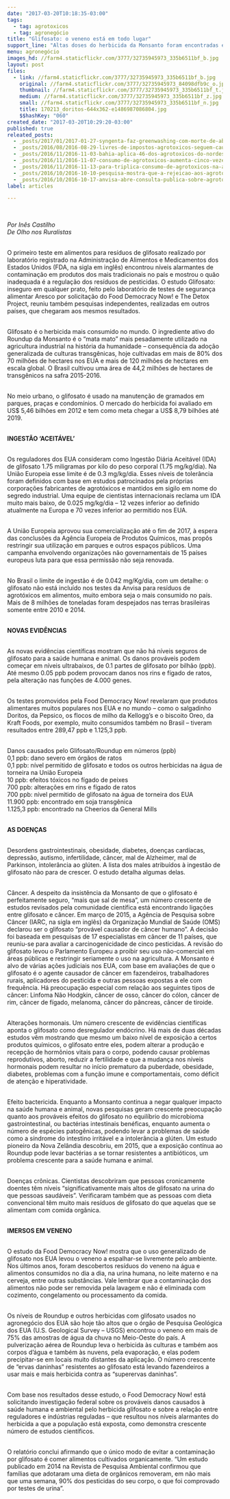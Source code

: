 ```yaml
---
date: "2017-03-20T10:18:35-03:00"
tags:
  - tag: agrotoxicos
  - tag: agronegócio
title: "Glifosato: o veneno está em todo lugar"
support_line: "Altas doses do herbicida da Monsanto foram encontradas em alimentos nos EUA e consumidos em várias partes do mundo, inclusive no Brasil."
menu: agronegócio
images_hd: //farm4.staticflickr.com/3777/32735945973_335b6511bf_b.jpg
layout: post
files:
  - link: //farm4.staticflickr.com/3777/32735945973_335b6511bf_b.jpg
    original: //farm4.staticflickr.com/3777/32735945973_84098dfb9c_o.jpg
    thumbnail: //farm4.staticflickr.com/3777/32735945973_335b6511bf_t.jpg
    medium: //farm4.staticflickr.com/3777/32735945973_335b6511bf_z.jpg
    small: //farm4.staticflickr.com/3777/32735945973_335b6511bf_n.jpg
    title: 170213_doritos-644x362-e1486987086804.jpg
    $$hashKey: "060"
created_date: "2017-03-20T10:29:20-03:00"
published: true
releated_posts:
  - _posts/2017/01/2017-01-27-syngenta-faz-greenwashing-com-morte-de-abelhas.md
  - _posts/2016/08/2016-08-29-livres-de-impostos-agrotoxicos-seguem-causando-cancer-malformacoes-e-mortes.md
  - _posts/2016/11/2016-11-03-bahia-aplica-46-dos-agrotoxicos-do-nordeste.md
  - _posts/2016/11/2016-11-07-consumo-de-agrotoxicos-aumenta-cinco-vezes-no-distrito-federal.md
  - _posts/2016/11/2016-11-13-para-triplica-consumo-de-agrotoxicos-na-amazonia-soja-avanca-para-roraima.md
  - _posts/2016/10/2016-10-10-pesquisa-mostra-que-a-rejeicao-aos-agrotoxicos-ganhou-a-consciencia-da-populacao.md
  - _posts/2016/10/2016-10-17-anvisa-abre-consulta-publica-sobre-agrotoxicos-com-prazo-de-nove-dias.md
label: articles

---
```

<p>&nbsp;</p>

<p><em>Por In&ecirc;s Castilho<br />
De Olho nos Ruralistas&nbsp;</em></p>

<p><br />
O primeiro teste em alimentos para res&iacute;duos de glifosato realizado por laborat&oacute;rio registrado na Administra&ccedil;&atilde;o de Alimentos e Medicamentos dos Estados Unidos (FDA, na sigla em ingl&ecirc;s) encontrou n&iacute;veis alarmantes de contamina&ccedil;&atilde;o em produtos dos mais tradicionais no pa&iacute;s e mostrou o qu&atilde;o inadequada &eacute; a regula&ccedil;&atilde;o dos res&iacute;duos de pesticidas. O estudo Glifosato: inseguro em qualquer prato, feito pelo laborat&oacute;rio de testes de seguran&ccedil;a alimentar Aresco por solicita&ccedil;&atilde;o do Food Democracy Now! e The Detox Project, reuniu tamb&eacute;m pesquisas independentes, realizadas em outros pa&iacute;ses, que chegaram aos mesmos resultados.</p>

<p><br />
Glifosato &eacute; o herbicida mais consumido no mundo. O ingrediente ativo do Roundup da Monsanto &eacute; o &ldquo;mata mato&rdquo; mais pesadamente utilizado na agricultura industrial na hist&oacute;ria da humanidade &ndash; consequ&ecirc;ncia da ado&ccedil;&atilde;o generalizada de culturas transg&ecirc;nicas, hoje cultivadas em mais de 80% dos 70 milh&otilde;es de hectares nos EUA e mais de 120 milh&otilde;es de hectares em escala global. O Brasil cultivou uma &aacute;rea de 44,2 milh&otilde;es de hectares de transg&ecirc;nicos na safra 2015-2016.</p>

<p><br />
No meio urbano, o glifosato &eacute; usado na manuten&ccedil;&atilde;o de gramados em parques, pra&ccedil;as e condom&iacute;nios. O mercado do herbicida foi avaliado em US$ 5,46 bilh&otilde;es em 2012 e tem como meta chegar a US$ 8,79 bilh&otilde;es at&eacute; 2019.</p>

<p><br />
<strong>INGEST&Atilde;O &lsquo;ACEIT&Aacute;VEL&rsquo;</strong></p>

<p><br />
Os reguladores dos EUA consideram como Ingest&atilde;o Di&aacute;ria Aceit&aacute;vel (IDA) de glifosato 1.75 miligramas por kilo do peso corporal (1.75 mg/kg/dia). Na Uni&atilde;o Europeia esse limite &eacute; de 0.3 mg/kg/dia. Esses n&iacute;veis de toler&acirc;ncia foram definidos com base em estudos patrocinados pela pr&oacute;prias corpora&ccedil;&otilde;es fabricantes de agrot&oacute;xicos e mantidos em sigilo em nome do segredo industrial. Uma equipe de cientistas internacionais reclama um IDA muito mais baixo, de 0.025 mg/kg/dia &ndash; 12 vezes inferior ao definido atualmente na Europa e 70 vezes inferior ao permitido nos EUA.</p>

<p><br />
A Uni&atilde;o Europeia aprovou sua comercializa&ccedil;&atilde;o at&eacute; o fim de 2017, &agrave; espera das conclus&otilde;es da Ag&ecirc;ncia Europeia de Produtos Qu&iacute;micos, mas prop&ocirc;s restringir sua utiliza&ccedil;&atilde;o em parques e outros espa&ccedil;os p&uacute;blicos. Uma campanha envolvendo organiza&ccedil;&otilde;es n&atilde;o governamentais de 15 pa&iacute;ses europeus luta para que essa permiss&atilde;o n&atilde;o seja renovada.</p>

<p><br />
No Brasil o limite de ingest&atilde;o &eacute; de 0.042 mg/Kg/dia, com um detalhe: o glifosato n&atilde;o est&aacute; inclu&iacute;do nos testes da Anvisa para res&iacute;duos de agrot&oacute;xicos em alimentos, muito embora seja o mais consumido no pa&iacute;s. Mais de 8 milh&otilde;es de toneladas foram despejados nas terras brasileiras somente entre 2010 e 2014.</p>

<p><br />
<strong>NOVAS EVID&Ecirc;NCIAS</strong></p>

<p><br />
As novas evid&ecirc;ncias cient&iacute;ficas mostram que n&atilde;o h&aacute; n&iacute;veis seguros de glifosato para a sa&uacute;de humana e animal. Os danos prov&aacute;veis podem come&ccedil;ar em n&iacute;veis ultrabaixos, de 0.1 partes de glifosato por bilh&atilde;o (ppb). At&eacute; mesmo 0.05 ppb podem provocam danos nos rins e f&iacute;gado de ratos, pela altera&ccedil;&atilde;o nas fun&ccedil;&otilde;es de 4.000 genes.</p>

<p><br />
Os testes promovidos pela Food Democracy Now! revelaram que produtos alimentares muitos populares nos EUA e no mundo &ndash; como o salgadinho Doritos, da Pepsico, os flocos de milho da Kellogg&rsquo;s e o biscoito Oreo, da Kraft Foods, por exemplo, muito consumidos tamb&eacute;m no Brasil &ndash; tiveram resultados entre 289,47 ppb e 1.125,3 ppb.</p>

<p><br />
Danos causados pelo Glifosato/Roundup em n&uacute;meros (ppb)<br />
0,1 ppb: dano severo em &oacute;rg&atilde;os de ratos<br />
0,1 ppb: n&iacute;vel permitido de glifosato e todos os outros herbicidas na &aacute;gua de torneira na Uni&atilde;o Europeia<br />
10 ppb: efeitos t&oacute;xicos no f&iacute;gado de peixes<br />
700 ppb: altera&ccedil;&otilde;es em rins e f&iacute;gado de ratos<br />
700 ppb: n&iacute;vel permitido de glifosato na &aacute;gua de torneira dos EUA<br />
11.900 ppb: encontrado em soja transg&ecirc;nica<br />
1.125,3 ppb: encontrado na Cheerios da General Mills</p>

<p><br />
<strong>AS DOEN&Ccedil;AS</strong></p>

<p><br />
Desordens gastrointestinais, obesidade, diabetes, doen&ccedil;as card&iacute;acas, depress&atilde;o, autismo, infertilidade, c&acirc;ncer, mal de Alzheimer, mal de Parkinson, intoler&acirc;ncia ao gl&uacute;ten. A lista dos males atribu&iacute;dos &agrave; ingest&atilde;o de glifosato n&atilde;o para de crescer. O estudo detalha algumas delas.</p>

<p><br />
C&acirc;ncer. A despeito da insist&ecirc;ncia da Monsanto de que o glifosato &eacute; perfeitamente seguro, &ldquo;mais que sal de mesa&rdquo;, um n&uacute;mero crescente de estudos revisados pela comunidade cient&iacute;fica est&aacute; encontrando liga&ccedil;&otilde;es entre glifosato e c&acirc;ncer. Em mar&ccedil;o de 2015, a Ag&ecirc;ncia de Pesquisa sobre C&acirc;ncer (IARC, na sigla em ingl&ecirc;s) da Organiza&ccedil;&atilde;o Mundial de Sa&uacute;de (OMS) declarou ser o glifosato &ldquo;prov&aacute;vel causador de c&acirc;ncer humano&rdquo;. A decis&atilde;o foi baseada em pesquisas de 17 especialistas em c&acirc;ncer de 11 pa&iacute;ses, que reuniu-se para avaliar a carcinogenicidade de cinco pesticidas. A revis&atilde;o do glifosato levou o Parlamento Europeu a proibir seu uso n&atilde;o-comercial em &aacute;reas p&uacute;blicas e restringir seriamente o uso na agricultura. A Monsanto &eacute; alvo de v&aacute;rias a&ccedil;&otilde;es judiciais nos EUA, com base em avalia&ccedil;&otilde;es de que o glifosato &eacute; o agente causador de c&acirc;ncer em fazendeiros, trabalhadores rurais, aplicadores do pesticida e outras pessoas expostas a ele com frequ&ecirc;ncia. H&aacute; preocupa&ccedil;&atilde;o especial com rela&ccedil;&atilde;o aos seguintes tipos de c&acirc;ncer: Linfoma N&atilde;o Hodgkin, c&acirc;ncer de osso, c&acirc;ncer do c&oacute;lon, c&acirc;ncer de rim, c&acirc;ncer de f&iacute;gado, melanoma, c&acirc;ncer do p&acirc;ncreas, c&acirc;ncer de tiroide.</p>

<p><br />
Altera&ccedil;&otilde;es hormonais. Um n&uacute;mero crescente de evid&ecirc;ncias cient&iacute;ficas aponta o glifosato como desregulador end&oacute;crino. H&aacute; mais de duas d&eacute;cadas estudos v&ecirc;m mostrando que mesmo um baixo n&iacute;vel de exposi&ccedil;&atilde;o a certos produtos qu&iacute;micos, o glifosato entre eles, podem alterar a produ&ccedil;&atilde;o e recep&ccedil;&atilde;o de horm&ocirc;nios vitais para o corpo, podendo causar problemas reprodutivos, aborto, reduzir a fertilidade e que a mudan&ccedil;a nos n&iacute;veis hormonais podem resultar no in&iacute;cio prematuro da puberdade, obesidade, diabetes, problemas com a fun&ccedil;&atilde;o imune e comportamentais, como d&eacute;ficit de aten&ccedil;&atilde;o e hiperatividade.</p>

<p><br />
Efeito bactericida. Enquanto a Monsanto continua a negar qualquer impacto na sa&uacute;de humana e animal, novas pesquisas geram crescente preocupa&ccedil;&atilde;o quanto aos prov&aacute;veis efeitos do glifosato no equil&iacute;brio do microbioma gastrointestinal, ou bact&eacute;rias intestinais ben&eacute;ficas, enquanto aumenta o n&uacute;mero de esp&eacute;cies patog&ecirc;nicas, podendo levar a problemas de sa&uacute;de como a s&iacute;ndrome do intestino irrit&aacute;vel e a intoler&acirc;ncia a gl&uacute;ten. Um estudo pioneiro da Nova Zel&acirc;ndia descobriu, em 2015, que a exposi&ccedil;&atilde;o cont&iacute;nua ao Roundup pode levar bact&eacute;rias a se tornar resistentes a antibi&oacute;ticos, um problema crescente para a sa&uacute;de humana e animal.</p>

<p><br />
Doen&ccedil;as cr&ocirc;nicas. Cientistas descobriram que pessoas cronicamente doentes t&ecirc;m n&iacute;veis &ldquo;significativamente mais altos de glifosato na urina do que pessoas saud&aacute;veis&rdquo;. Verificaram tamb&eacute;m que as pessoas com dieta convencional t&ecirc;m muito mais res&iacute;duos de glifosato do que aquelas que se alimentam com comida org&acirc;nica.</p>

<p><br />
<strong>IMERSOS EM VENENO</strong></p>

<p><br />
O estudo da Food Democracy Now! mostra que o uso generalizado de glifosato nos EUA levou o veneno a espalhar-se livremente pelo ambiente. Nos &uacute;ltimos anos, foram descobertos res&iacute;duos do veneno na &aacute;gua e alimentos consumidos no dia a dia, na urina humana, no leite materno e na cerveja, entre outras subst&acirc;ncias. Vale lembrar que a contamina&ccedil;&atilde;o dos alimentos n&atilde;o pode ser removida pela lavagem e n&atilde;o &eacute; eliminada com cozimento, congelamento ou processamento da comida.</p>

<p><br />
Os n&iacute;veis de Roundup e outros herbicidas com glifosato usados no agroneg&oacute;cio dos EUA s&atilde;o hoje t&atilde;o altos que o &oacute;rg&atilde;o de Pesquisa Geol&oacute;gica dos EUA (U.S. Geological Survey &ndash; USGS) encontrou o veneno em mais de 75% das amostras de &aacute;gua da chuva no Meio-Oeste do pa&iacute;s. A pulveriza&ccedil;&atilde;o a&eacute;rea de Roundup leva o herbicida &agrave;s culturas e tamb&eacute;m aos corpos d&rsquo;&aacute;gua e tamb&eacute;m &agrave;s nuvens, pela evapora&ccedil;&atilde;o, e elas podem precipitar-se em locais muito distantes da aplica&ccedil;&atilde;o. O n&uacute;mero crescente de &ldquo;ervas daninhas&rdquo; resistentes ao glifosato est&aacute; levando fazendeiros a usar mais e mais herbicida contra as &ldquo;superervas daninhas&rdquo;.</p>

<p><br />
Com base nos resultados desse estudo, o Food Democracy Now! est&aacute; solicitando investiga&ccedil;&atilde;o federal sobre os prov&aacute;veis danos causados &agrave; sa&uacute;de humana e ambiental pelo herbicida glifosato e sobre a rela&ccedil;&atilde;o entre reguladores e ind&uacute;strias reguladas &ndash; que resultou nos n&iacute;veis alarmantes do herbicida a que a popula&ccedil;&atilde;o est&aacute; exposta, como demonstra crescente n&uacute;mero de estudos cient&iacute;ficos.</p>

<p><br />
O relat&oacute;rio conclui afirmando que o &uacute;nico modo de evitar a contamina&ccedil;&atilde;o por glifosato &eacute; comer alimentos cultivados organicamente. &ldquo;Um estudo publicado em 2014 na Revista de Pesquisa Ambiental confirmou que fam&iacute;lias que adotaram uma dieta de org&acirc;nicos removeram, em n&atilde;o mais que uma semana, 90% dos pesticidas do seu corpo, o que foi comprovado por testes de urina&rdquo;.</p>
